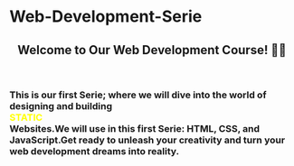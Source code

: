 # Web-Development-Serie
<h2 align="center">Welcome to Our Web Development Course! 👋🌐</h2> 
<br>
<h3>This is our first Serie; where we will dive into the world of designing and building <div style="color: yellow;">STATIC</div> Websites.We will use in this first Serie: HTML, CSS, and JavaScript.Get ready to unleash your creativity and turn your web development dreams into reality.</h3>


